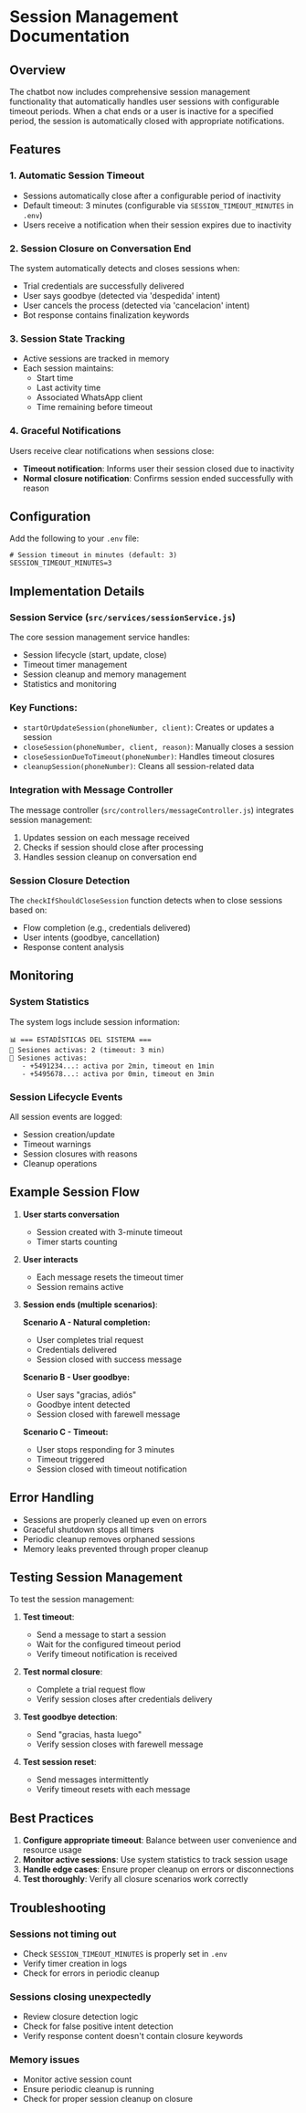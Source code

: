 # Session Management Documentation

## Overview

The chatbot now includes comprehensive session management functionality that automatically handles user sessions with configurable timeout periods. When a chat ends or a user is inactive for a specified period, the session is automatically closed with appropriate notifications.

## Features

### 1. Automatic Session Timeout
- Sessions automatically close after a configurable period of inactivity
- Default timeout: 3 minutes (configurable via `SESSION_TIMEOUT_MINUTES` in `.env`)
- Users receive a notification when their session expires due to inactivity

### 2. Session Closure on Conversation End
The system automatically detects and closes sessions when:
- Trial credentials are successfully delivered
- User says goodbye (detected via 'despedida' intent)
- User cancels the process (detected via 'cancelacion' intent)
- Bot response contains finalization keywords

### 3. Session State Tracking
- Active sessions are tracked in memory
- Each session maintains:
  - Start time
  - Last activity time
  - Associated WhatsApp client
  - Time remaining before timeout

### 4. Graceful Notifications
Users receive clear notifications when sessions close:
- **Timeout notification**: Informs user their session closed due to inactivity
- **Normal closure notification**: Confirms session ended successfully with reason

## Configuration

Add the following to your `.env` file:

```env
# Session timeout in minutes (default: 3)
SESSION_TIMEOUT_MINUTES=3
```

## Implementation Details

### Session Service (`src/services/sessionService.js`)
The core session management service handles:
- Session lifecycle (start, update, close)
- Timeout timer management
- Session cleanup and memory management
- Statistics and monitoring

### Key Functions:
- `startOrUpdateSession(phoneNumber, client)`: Creates or updates a session
- `closeSession(phoneNumber, client, reason)`: Manually closes a session
- `closeSessionDueToTimeout(phoneNumber)`: Handles timeout closures
- `cleanupSession(phoneNumber)`: Cleans all session-related data

### Integration with Message Controller
The message controller (`src/controllers/messageController.js`) integrates session management:
1. Updates session on each message received
2. Checks if session should close after processing
3. Handles session cleanup on conversation end

### Session Closure Detection
The `checkIfShouldCloseSession` function detects when to close sessions based on:
- Flow completion (e.g., credentials delivered)
- User intents (goodbye, cancellation)
- Response content analysis

## Monitoring

### System Statistics
The system logs include session information:
```
📊 === ESTADÍSTICAS DEL SISTEMA ===
👥 Sesiones activas: 2 (timeout: 3 min)
👥 Sesiones activas:
   - +5491234...: activa por 2min, timeout en 1min
   - +5495678...: activa por 0min, timeout en 3min
```

### Session Lifecycle Events
All session events are logged:
- Session creation/update
- Timeout warnings
- Session closures with reasons
- Cleanup operations

## Example Session Flow

1. **User starts conversation**
   - Session created with 3-minute timeout
   - Timer starts counting

2. **User interacts**
   - Each message resets the timeout timer
   - Session remains active

3. **Session ends (multiple scenarios)**:
   
   **Scenario A - Natural completion:**
   - User completes trial request
   - Credentials delivered
   - Session closed with success message
   
   **Scenario B - User goodbye:**
   - User says "gracias, adiós"
   - Goodbye intent detected
   - Session closed with farewell message
   
   **Scenario C - Timeout:**
   - User stops responding for 3 minutes
   - Timeout triggered
   - Session closed with timeout notification

## Error Handling

- Sessions are properly cleaned up even on errors
- Graceful shutdown stops all timers
- Periodic cleanup removes orphaned sessions
- Memory leaks prevented through proper cleanup

## Testing Session Management

To test the session management:

1. **Test timeout**:
   - Send a message to start a session
   - Wait for the configured timeout period
   - Verify timeout notification is received

2. **Test normal closure**:
   - Complete a trial request flow
   - Verify session closes after credentials delivery

3. **Test goodbye detection**:
   - Send "gracias, hasta luego"
   - Verify session closes with farewell message

4. **Test session reset**:
   - Send messages intermittently
   - Verify timeout resets with each message

## Best Practices

1. **Configure appropriate timeout**: Balance between user convenience and resource usage
2. **Monitor active sessions**: Use system statistics to track session usage
3. **Handle edge cases**: Ensure proper cleanup on errors or disconnections
4. **Test thoroughly**: Verify all closure scenarios work correctly

## Troubleshooting

### Sessions not timing out
- Check `SESSION_TIMEOUT_MINUTES` is properly set in `.env`
- Verify timer creation in logs
- Check for errors in periodic cleanup

### Sessions closing unexpectedly
- Review closure detection logic
- Check for false positive intent detection
- Verify response content doesn't contain closure keywords

### Memory issues
- Monitor active session count
- Ensure periodic cleanup is running
- Check for proper session cleanup on closure